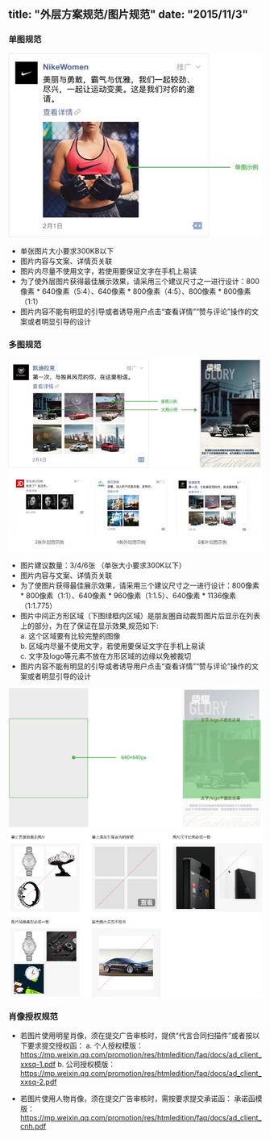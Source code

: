 title: "外层方案规范/图片规范"
date: "2015/11/3"
---

### 单图规范

![](images/1-2-1.jpg)

- 单张图片大小要求300KB以下
- 图片内容与文案、详情页关联
- 图片内尽量不使用文字，若使用要保证文字在手机上易读
- 为了使外层图片获得最佳展示效果，请采用三个建议尺寸之一进行设计：800像素 * 640像素（5:4）、640像素 * 800像素（4:5）、800像素 * 800像素（1:1）
- 图片内容不能有明显的引导或者诱导用户点击“查看详情”“赞与评论”操作的文案或者明显引导的设计

### 多图规范

![](images/1-2-2.jpg)
![](images/1-2-5.jpg)
- 图片建议数量：3/4/6张 （单张大小要求300K以下）
- 图片内容与文案、详情页关联
- 为了使图片获得最佳展示效果，请采用三个建议尺寸之一进行设计：800像素 * 800像素（1:1）、640像素 * 960像素（1:1.5）、640像素 * 1136像素（1:1.775）
- 图片中间正方形区域（下图绿框内区域）是朋友圈自动裁剪图片后显示在列表上的部分，为在了保证在显示效果,规范如下:  
a. 这个区域要有比较完整的图像  
b. 区域内尽量不使用文字，若使用要保证文字在手机上易读  
c. 文字及logo等元素不放在方形区域的边缘以免被裁切  
- 图片内容不能有明显的引导或者诱导用户点击“查看详情”“赞与评论”操作的文案或者明显引导的设计

![](images/1-2-3.jpg)
![](images/1-2-4.png)

### 肖像授权规范

- 若图片使用明星肖像，须在提交广告审核时，提供“代言合同扫描件”或者按以下要求提交授权函：
a. 个人授权模版：https://mp.weixin.qq.com/promotion/res/htmledition/faq/docs/ad_client_xxsq-1.pdf
b. 公司授权模版：https://mp.weixin.qq.com/promotion/res/htmledition/faq/docs/ad_client_xxsq-2.pdf

- 若图片使用人物肖像，须在提交广告审核时，需按要求提交承诺函：
  承诺函模版：https://mp.weixin.qq.com/promotion/res/htmledition/faq/docs/ad_client_cnh.pdf

